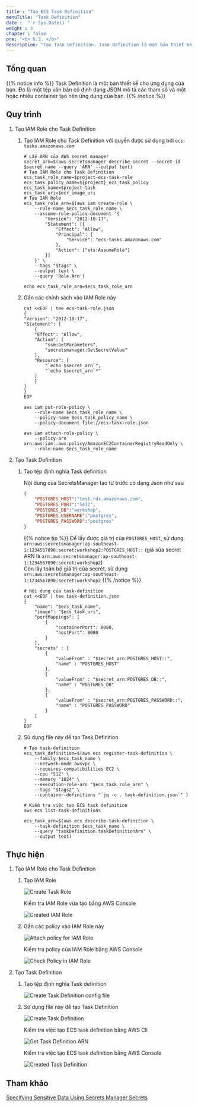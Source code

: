 ```yaml
---
title : "Tạo ECS Task Definition"
menuTitle: "Task Definition"
date :  "`r Sys.Date()`" 
weight : 3
chapter : false
pre: "<b> 6.3. </b>"
description: "Tạo Task Definition. Task Definition là một bản thiết kế cho ứng dụng của bạn. Đó là một tệp văn bản có định dạng JSON mô tả các tham số và một hoặc nhiều container tạo nên ứng dụng của bạn."
---
```


## Tổng quan

{{% notice info %}}
Task Definition là một bản thiết kế cho ứng dụng của bạn. Đó là một tệp văn bản có định dạng JSON mô tả các tham số và một hoặc nhiều container tạo nên ứng dụng của bạn.
{{% /notice %}}

## Quy trình

1. Tạo IAM Role cho Task Definition
   
   1. Tạo IAM Role cho Task Definition với quyền được sử dụng bởi `ecs-tasks.amazonaws.com`

        ```shell
        # Lấy ARN của AWS secret manager
        secret_arn=$(aws secretsmanager describe-secret --secret-id $secret_name --query 'ARN' --output text)
        # Tạo IAM Role cho Task Definition
        ecs_task_role_name=$project-ecs-task-role
        ecs_task_policy_name=${project}_ecs_task_policy
        ecs_task_name=$project-task
        ecs_task_uri=$ecr_image_uri
        # Tạo IAM Role
        ecs_task_role_arn=$(aws iam create-role \
            --role-name $ecs_task_role_name \
            --assume-role-policy-document '{
                "Version": "2012-10-17",
                "Statement": [{
                    "Effect": "Allow",
                    "Principal": {
                        "Service": "ecs-tasks.amazonaws.com"
                    },
                    "Action": ["sts:AssumeRole"]
                }]
            }' \
            --tags "$tags" \
            --output text \
            --query 'Role.Arn')

        echo ecs_task_role_arn=$ecs_task_role_arn
        ```

   2. Gắn các chính sách vào IAM Role này

        ```shell
        cat <<EOF | tee ecs-task-role.json
        {
        "Version": "2012-10-17",
        "Statement": [
            {
            "Effect": "Allow",
            "Action": [
                "ssm:GetParameters",
                "secretsmanager:GetSecretValue"
            ],
            "Resource": [
                "`echo $secret_arn`",
                "`echo $secret_arn`*"
            ]
            }
        ]
        }
        EOF

        aws iam put-role-policy \
            --role-name $ecs_task_role_name \
            --policy-name $ecs_task_policy_name \
            --policy-document file://ecs-task-role.json

        aws iam attach-role-policy \
            --policy-arn arn:aws:iam::aws:policy/AmazonEC2ContainerRegistryReadOnly \
            --role-name $ecs_task_role_name
        ```

2. Tạo Task Definition

    1. Tạo tệp định nghĩa Task definition
        
        Nội dung của SecretsManager tạo từ trước có dạng Json như sau 

        ```json
        {
            "POSTGRES_HOST":"test.rds.amazonaws.com",
            "POSTGRES_PORT":"5432",
            "POSTGRES_DB":"workshop",
            "POSTGRES_USERNAME":"postgres",
            "POSTGRES_PASSWORD":"postgres"
        }
        ```
        {{% notice tip %}}
Để lấy được giá trị của `POSTGRES_HOST`, sử dụng `arn:aws:secretsmanager:ap-southeast-1:1234567890:secret:workshop2:POSTGRES_HOST::` (giả sửa secret ARN là `arn:aws:secretsmanager:ap-southeast-1:1234567890:secret:workshop2`)   
Còn lấy toàn bộ giá trị của secret, sử dụng `arn:aws:secretsmanager:ap-southeast-1:1234567890:secret:workshop2`
        {{% /notice %}}

        ```shell
        # Nội dung của task-definition
        cat <<EOF | tee task-definition.json
        {
            "name": "$ecs_task_name",
            "image": "$ecs_task_uri",
            "portMappings": [
                {
                    "containerPort": 8080,
                    "hostPort": 8080
                }
            ],
            "secrets" : [
                {
                    "valueFrom" : "$secret_arn:POSTGRES_HOST::",
                    "name" : "POSTGRES_HOST"
                },
                {
                    "valueFrom" : "$secret_arn:POSTGRES_DB::",
                    "name" : "POSTGRES_DB"
                },
                {
                    "valueFrom" : "$secret_arn:POSTGRES_PASSWORD::",
                    "name" : "POSTGRES_PASSWORD"
                }
            ]
        }
        EOF
        ```

    2. Sử dụng file này để tạo Task Definition

        ```shell
        # Tạo task-definition
        ecs_task_definition=$(aws ecs register-task-definition \
            --family $ecs_task_name \
            --network-mode awsvpc \
            --requires-compatibilities EC2 \
            --cpu "512" \
            --memory "1024" \
            --execution-role-arn "$ecs_task_role_arn" \
            --tags "$tags2" \
            --container-definitions "`jq -c . task-definition.json`" )

        # Kiểm tra việc tạo ECS task definition
        aws ecs list-task-definitions

        ecs_task_arn=$(aws ecs describe-task-definition \
            --task-definition $ecs_task_name \
            --query "taskDefinition.taskDefinitionArn" \
            --output text)
        ```

## Thực hiện

1. Tạo IAM Role cho Task Definition
   
   1. Tạo IAM Role

        ![Create Task Role](/fcj-workshop2/images/6-ecs/6.3-task-definition/6.3.1.png)
        
        Kiểm tra IAM Role vừa tạo bằng AWS Console

        ![Created IAM Role](/fcj-workshop2/images/6-ecs/6.3-task-definition/6.3.4.png)

   2. Gắn các policy vào IAM Role này

        ![Attach policy for IAM Role](/fcj-workshop2/images/6-ecs/6.3-task-definition/6.3.3.png)

        Kiểm tra policy của IAM Role bằng AWS Console

        ![Check Policy in IAM Role](/fcj-workshop2/images/6-ecs/6.3-task-definition/6.3.5.png)

2. Tạo Task Definition

    1. Tạo tệp định nghĩa Task definition

        ![Create Task Definition config file](/fcj-workshop2/images/6-ecs/6.3-task-definition/6.3.6.png)

    1. Sử dụng file này để tạo Task Definition

        ![Create Task Definition](/fcj-workshop2/images/6-ecs/6.3-task-definition/6.3.7.png)

        Kiểm tra việc tạo ECS task definition bằng AWS Cli

        ![Get Task Definition ARN](/fcj-workshop2/images/6-ecs/6.3-task-definition/6.3.8.png)

        Kiểm tra việc tạo ECS task definition bằng AWS Console

        ![Created Task Definition](/fcj-workshop2/images/6-ecs/6.3-task-definition/6.3.9.png)

## Tham khảo

[Specifying Sensitive Data Using Secrets Manager Secrets](https://docs.aws.amazon.com/AmazonECS/latest/developerguide/specifying-sensitive-data-tutorial.html)